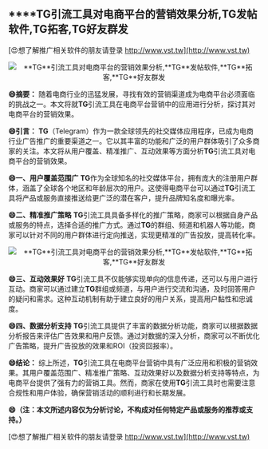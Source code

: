 ## ****TG**引流工具对电商平台的营销效果分析,**TG**发帖软件,**TG**拓客,**TG**好友群发**

[😍想了解推广相关软件的朋友请登录 http://www.vst.tw](http://www.vst.tw)

 <center><img src="https://vst.tw/MP4/tuiguang/png/8.png" alt="**TG**引流工具对电商平台的营销效果分析,**TG**发帖软件,**TG**拓客,**TG**好友群发"></center>

**😄摘要：**
随着电商行业的迅猛发展，寻找有效的营销渠道成为电商平台必须面临的挑战之一。本文将就**TG**引流工具在电商平台营销中的应用进行分析，探讨其对电商平台的营销效果。

**😄引言：**
**TG**（Telegram）作为一款全球领先的社交媒体应用程序，已成为电商行业广告推广的重要渠道之一。它以其丰富的功能和广泛的用户群体吸引了众多商家的关注。本文将从用户覆盖、精准推广、互动效果等方面分析**TG**引流工具对电商平台的营销效果。

**😄一、用户覆盖范围广**
**TG**作为全球知名的社交媒体平台，拥有庞大的注册用户群体，涵盖了全球各个地区和年龄层次的用户。这使得电商平台可以通过**TG**引流工具将产品或服务直接推送给更广泛的潜在客户，提升品牌知名度和曝光率。

**😄二、精准推广策略**
**TG**引流工具具备多样化的推广策略，商家可以根据自身产品或服务的特点，选择合适的推广方式。通过**TG**的群组、频道和机器人等功能，商家可以针对不同的用户群体进行定向推送，实现更精准的广告投放，提高转化率。

 <center><img src="https://vst.tw/MP4/tuiguang/png/7.png" alt="**TG**引流工具对电商平台的营销效果分析,**TG**发帖软件,**TG**拓客,**TG**好友群发"></center>

**😄三、互动效果好**
**TG**引流工具不仅能够实现单向的信息传递，还可以与用户进行互动。商家可以通过建立**TG**群组或频道，与用户进行交流和沟通，及时回答用户的疑问和需求。这种互动机制有助于建立良好的用户关系，提高用户黏性和忠诚度。

**😄四、数据分析支持**
**TG**引流工具提供了丰富的数据分析功能，商家可以根据数据分析报告来评估广告效果和用户反馈。通过对数据的深入分析，商家可以不断优化广告策略，提升广告投放的效果和ROI（投资回报率）。

**😄结论：**
综上所述，**TG**引流工具在电商平台营销中具有广泛应用和积极的营销效果。其用户覆盖范围广、精准推广策略、互动效果好以及数据分析支持等特点，为电商平台提供了强有力的营销工具。然而，商家在使用**TG**引流工具时也需要注意合规性和用户体验，确保营销活动的顺利进行和长期发展。

**😄（注：本文所述内容仅为分析讨论，不构成对任何特定产品或服务的推荐或支持。）**

[😍想了解推广相关软件的朋友请登录 http://www.vst.tw](http://www.vst.tw)



